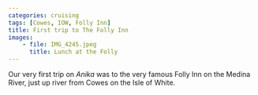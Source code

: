 ```yaml
---
categories: cruising
tags: [Cowes, IOW, Folly Inn]
title: First trip to The Folly Inn
images: 
    - file: IMG_4245.jpeg
      title: Lunch at the Folly
---
```

Our very first trip on _Anika_ was to the very famous Folly Inn on the Medina River, just up river from Cowes on the Isle of White.